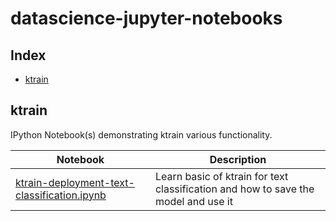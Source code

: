 # datascience-jupyter-notebooks

## Index
* [ktrain](#ktrain)

## ktrain

IPython Notebook(s) demonstrating ktrain various functionality.

| Notebook | Description |
|--------------------------------------------------------------------------------------------------------------|-------------------------------------------------------------------------------------------------------------------------------------------------------------------|
| [ktrain-deployment-text-classification.ipynb](https://github.com/ianuragbhatt/ipython-jupyter-notebooks/blob/master/ktrain/ktrain-deployment-text-classification.ipynb) | Learn basic of ktrain for text classification and how to save the model and use it |

